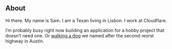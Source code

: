 ## About

Hi there. My name is Sam. I am a Texan living in Lisbon. I work at Cloudflare.

I’m probably busy right now building an application for a hobby project that doesn’t need one. Or [walking a dog](https://blog.samrhea.com/posts/2022/a-serra-and-new-friends) we named after the second-worst highway in Austin.